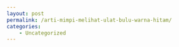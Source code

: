 ```yaml
---
layout: post
permalink: /arti-mimpi-melihat-ulat-bulu-warna-hitam/
categories:
    - Uncategorized
---
```


